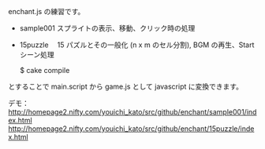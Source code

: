 
enchant.js の練習です。

- sample001  スプライトの表示、移動、クリック時の処理  
- 15puzzle　 15 パズルとその一般化 (n x m のセル分割), BGM の再生、Start シーン処理  

   $ cake compile

とすることで main.script から game.js として javascript に変換できます。

デモ：  
http://homepage2.nifty.com/youichi_kato/src/github/enchant/sample001/index.html  
http://homepage2.nifty.com/youichi_kato/src/github/enchant/15puzzle/index.html  

